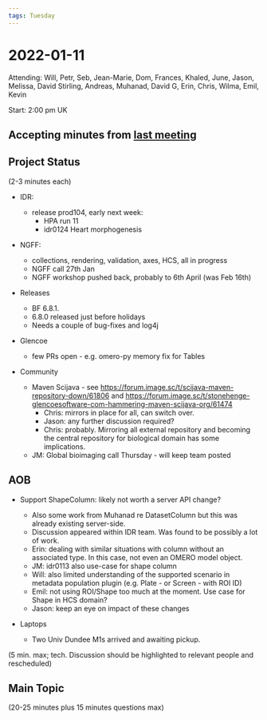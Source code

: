 ```yaml
---
tags: Tuesday
---
```


# 2022-01-11

Attending: Will, Petr, Seb, Jean-Marie, Dom, Frances, Khaled, June, Jason, Melissa, David Stirling, Andreas, Muhanad, David G, Erin, Chris, Wilma, Emil, Kevin

Start: 2:00 pm UK

## Accepting minutes from [last meeting](https://github.com/ome/meeting-minutes)

## Project Status

(2-3 minutes each)

- IDR:
  - release prod104, early next week:
    - HPA run 11
    - idr0124 Heart morphogenesis

- NGFF:
  - collections, rendering, validation, axes, HCS, all in progress
  - NGFF call 27th Jan
  - NGFF workshop pushed back, probably to 6th April (was Feb 16th)

- Releases
    - BF 6.8.1.
    - 6.8.0 released just before holidays
    - Needs a couple of bug-fixes and log4j

- Glencoe
  - few PRs open - e.g. omero-py memory fix for Tables

- Community
    - Maven Scijava - see https://forum.image.sc/t/scijava-maven-repository-down/61806 and https://forum.image.sc/t/stonehenge-glencoesoftware-com-hammering-maven-scijava-org/61474 
        - Chris: mirrors in place for all, can switch over.
        - Jason: any further discussion required?
        - Chris: probably. Mirroring all external repository and becoming the central repository for biological domain has some implications.
    - JM: Global bioimaging call Thursday - will keep team posted

## AOB

- Support ShapeColumn: likely not worth a server API change? 
    - Also some work from Muhanad re DatasetColumn but this was already existing server-side.
    - Discussion appeared within IDR team. Was found to be possibly a lot of work.
    - Erin: dealing with similar situations with column without an associated type. In this case, not even an OMERO model object.
    - JM: idr0113 also use-case for shape column
    - Will: also limited understanding of the supported scenario in metadata population plugin (e.g. Plate - or Screen - with ROI ID)
    - Emil: not using ROI/Shape too much at the moment. Use case for Shape in HCS domain?
    - Jason: keep an eye on impact of these changes

- Laptops
    - Two Univ Dundee M1s arrived and awaiting pickup.

(5 min. max; tech. Discussion should be highlighted to relevant people and rescheduled)

## Main Topic

(20-25 minutes plus 15 minutes questions max)
